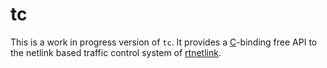tc
==
This is a work in progress version of `tc`.  It provides a [C](https://en.wikipedia.org/wiki/C_(programming_language))-binding free API to the netlink based traffic control system of [rtnetlink](http://man7.org/linux/man-pages/man7/rtnetlink.7.html).
